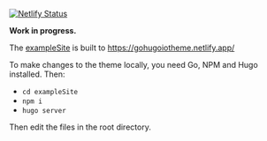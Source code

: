 [![Netlify Status](https://api.netlify.com/api/v1/badges/e5378481-26cc-4274-b3c4-e2ff61135f85/deploy-status)](https://app.netlify.com/sites/gohugoiotheme/deploys)

**Work in progress.**

The [exampleSite](./exampleSite) is built to https://gohugoiotheme.netlify.app/

To make changes to the theme locally, you need Go, NPM and Hugo installed. Then:

* `cd exampleSite`
* `npm i`
* `hugo server`

Then edit the files in the root directory.
